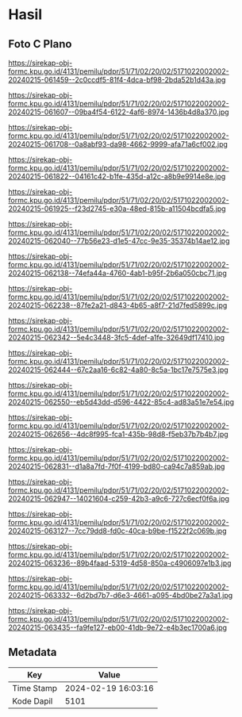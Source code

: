 # Hasil

## Foto C Plano

https://sirekap-obj-formc.kpu.go.id/4131/pemilu/pdpr/51/71/02/20/02/5171022002002-20240215-061459--2c0ccdf5-81f4-4dca-bf98-2bda52b1d43a.jpg

https://sirekap-obj-formc.kpu.go.id/4131/pemilu/pdpr/51/71/02/20/02/5171022002002-20240215-061607--09ba4f54-6122-4af6-8974-1436b4d8a370.jpg

https://sirekap-obj-formc.kpu.go.id/4131/pemilu/pdpr/51/71/02/20/02/5171022002002-20240215-061708--0a8abf93-da98-4662-9999-afa71a6cf002.jpg

https://sirekap-obj-formc.kpu.go.id/4131/pemilu/pdpr/51/71/02/20/02/5171022002002-20240215-061822--04161c42-b1fe-435d-a12c-a8b9e9914e8e.jpg

https://sirekap-obj-formc.kpu.go.id/4131/pemilu/pdpr/51/71/02/20/02/5171022002002-20240215-061925--f23d2745-e30a-48ed-815b-a11504bcdfa5.jpg

https://sirekap-obj-formc.kpu.go.id/4131/pemilu/pdpr/51/71/02/20/02/5171022002002-20240215-062040--77b56e23-d1e5-47cc-9e35-35374b14ae12.jpg

https://sirekap-obj-formc.kpu.go.id/4131/pemilu/pdpr/51/71/02/20/02/5171022002002-20240215-062138--74efa44a-4760-4ab1-b95f-2b6a050cbc71.jpg

https://sirekap-obj-formc.kpu.go.id/4131/pemilu/pdpr/51/71/02/20/02/5171022002002-20240215-062238--87fe2a21-d843-4b65-a8f7-21d7fed5899c.jpg

https://sirekap-obj-formc.kpu.go.id/4131/pemilu/pdpr/51/71/02/20/02/5171022002002-20240215-062342--5e4c3448-3fc5-4def-a1fe-32649df17410.jpg

https://sirekap-obj-formc.kpu.go.id/4131/pemilu/pdpr/51/71/02/20/02/5171022002002-20240215-062444--67c2aa16-6c82-4a80-8c5a-1bc17e7575e3.jpg

https://sirekap-obj-formc.kpu.go.id/4131/pemilu/pdpr/51/71/02/20/02/5171022002002-20240215-062550--eb5d43dd-d596-4422-85c4-ad83a51e7e54.jpg

https://sirekap-obj-formc.kpu.go.id/4131/pemilu/pdpr/51/71/02/20/02/5171022002002-20240215-062656--4dc8f995-fca1-435b-98d8-f5eb37b7b4b7.jpg

https://sirekap-obj-formc.kpu.go.id/4131/pemilu/pdpr/51/71/02/20/02/5171022002002-20240215-062831--d1a8a7fd-7f0f-4199-bd80-ca94c7a859ab.jpg

https://sirekap-obj-formc.kpu.go.id/4131/pemilu/pdpr/51/71/02/20/02/5171022002002-20240215-062947--14021604-c259-42b3-a9c6-727c6ecf0f6a.jpg

https://sirekap-obj-formc.kpu.go.id/4131/pemilu/pdpr/51/71/02/20/02/5171022002002-20240215-063127--7cc79dd8-fd0c-40ca-b9be-f1522f2c069b.jpg

https://sirekap-obj-formc.kpu.go.id/4131/pemilu/pdpr/51/71/02/20/02/5171022002002-20240215-063236--89b4faad-5319-4d58-850a-c4906097e1b3.jpg

https://sirekap-obj-formc.kpu.go.id/4131/pemilu/pdpr/51/71/02/20/02/5171022002002-20240215-063332--6d2bd7b7-d6e3-4661-a095-4bd0be27a3a1.jpg

https://sirekap-obj-formc.kpu.go.id/4131/pemilu/pdpr/51/71/02/20/02/5171022002002-20240215-063435--fa9fe127-eb00-41db-9e72-e4b3ec1700a6.jpg


## Metadata

| Key        | Value               |
| ---------- | ------------------- |
| Time Stamp | 2024-02-19 16:03:16 |
| Kode Dapil | 5101                |



